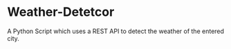 # Weather-Detetcor
A Python Script which uses a REST API to detect the weather of the entered city.
